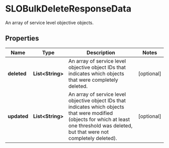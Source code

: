 

# SLOBulkDeleteResponseData

An array of service level objective objects.

## Properties

Name | Type | Description | Notes
------------ | ------------- | ------------- | -------------
**deleted** | **List&lt;String&gt;** | An array of service level objective object IDs that indicates which objects that were completely deleted. |  [optional]
**updated** | **List&lt;String&gt;** | An array of service level objective object IDs that indicates which objects that were modified (objects for which at least one threshold was deleted, but that were not completely deleted). |  [optional]



